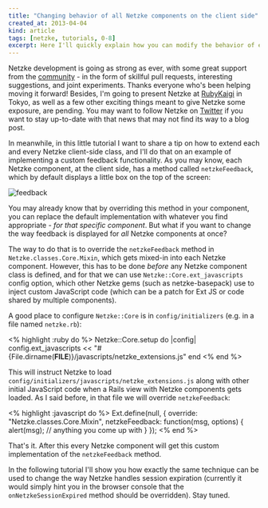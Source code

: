 ```yaml
---
title: "Changing behavior of all Netzke components on the client side"
created_at: 2013-04-04
kind: article
tags: [netzke, tutorials, 0-8]
excerpt: Here I'll quickly explain how you can modify the behavior of each and every Netzke component at the client side.
---
```

Netzke development is going as strong as ever, with some great support from the [community](http://groups.google.com/group/netzke/) - in the form of skillful pull requests, interesting suggestions, and joint experiments. Thanks everyone who's been helping moving it forward! Besides, I'm going to present Netzke at [RubyKaigi](http://rubykaigi.org/2013) in Tokyo, as well as a few other exciting things meant to give Netzke some exposure, are pending. You may want to follow Netzke on [Twitter](https://twitter.com/netzke) if you want to stay up-to-date with that news that may not find its way to a blog post.

In meanwhile, in this little tutorial I want to share a tip on how to extend each and every Netzke client-side class, and I'll do that on an example of implementing a custom feedback functionality. As you may know, each Netzke component, at the client side, has a method called `netzkeFeedback`, which by default displays a little box on the top of the screen:

![feedback](/images/2013-04-03-1.png)

You may already know that by overriding this method in your component, you can replace the default implementation with whatever you find appropriate - *for that specific component*. But what if you want to change the way feedback is displayed for *all* Netzke components at once?

The way to do that is to override the `netzkeFeedback` method in `Netzke.classes.Core.Mixin`, which gets mixed-in into each Netzke component. However, this has to be done *before* any Netzke component class is defined, and for that we can use `Netzke::Core.ext_javascripts` config option, which other Netzke gems (such as netzke-basepack) use to inject custom JavaScript code (which can be a patch for Ext JS or code shared by multiple components).

A good place to configure `Netzke::Core` is in `config/initializers` (e.g. in a file named `netzke.rb`):

<% highlight :ruby do %>
Netzke::Core.setup do |config|
  config.ext_javascripts << "#{File.dirname(__FILE__)}/javascripts/netzke_extensions.js"
end
<% end %>

This will instruct Netzke to load `config/initializers/javascripts/netzke_extensions.js` along with other initial JavaScript code when a Rails view with Netzke components gets loaded. As I said before, in that file we will override `netzkeFeedback`:

<% highlight :javascript do %>
Ext.define(null, {
  override: "Netzke.classes.Core.Mixin",
  netzkeFeedback: function(msg, options) {
    alert(msg); // anything you come up with
  }
});
<% end %>

That's it. After this every Netzke component will get this custom implementation of the `netzkeFeedback` method.

In the following tutorial I'll show you how exactly the same technique can be used to change the way Netzke handles session expiration (currently it would simply hint you in the browser console that the `onNetzkeSessionExpired` method should be overridden). Stay tuned.

